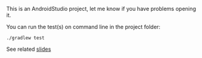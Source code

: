 This is an AndroidStudio project, let me know if you have problems opening it.

You can run the test(s) on command line in the project folder:

`./gradlew test`

See related
[slides](http://www.slideshare.net/TimoTuominen1/rxjava-architectures-on-android-android-livecode-berlin)
